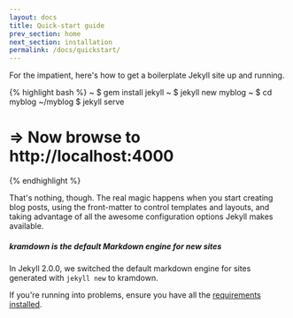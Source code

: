```yaml
---
layout: docs
title: Quick-start guide
prev_section: home
next_section: installation
permalink: /docs/quickstart/
---
```


For the impatient, here's how to get a boilerplate Jekyll site up and running.

{% highlight bash %}
~ $ gem install jekyll
~ $ jekyll new myblog
~ $ cd myblog
~/myblog $ jekyll serve
# => Now browse to http://localhost:4000
{% endhighlight %}

That's nothing, though. The real magic happens when you start creating blog
posts, using the front-matter to control templates and layouts, and taking
advantage of all the awesome configuration options Jekyll makes available.

<div class="note info">
  <h5>kramdown is the default Markdown engine for new sites</h5>
  <p>In Jekyll 2.0.0, we switched the default markdown engine for sites
     generated with <code>jekyll new</code> to kramdown.</p>
</div>

If you're running into problems, ensure you have all the [requirements
installed][Installation].

[Installation]: /docs/installation/
